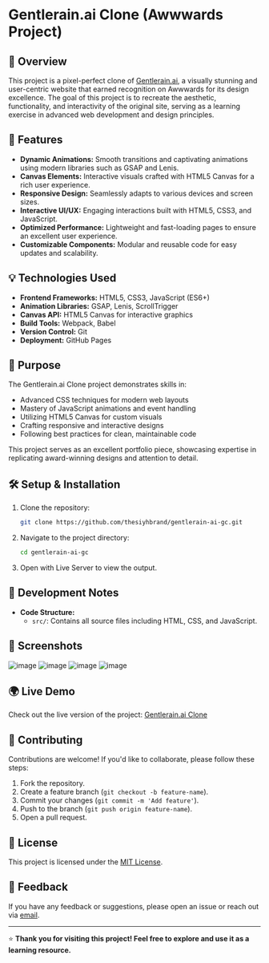 # Gentlerain.ai Clone (Awwwards Project)

## 🌟 Overview

This project is a pixel-perfect clone of [Gentlerain.ai](https://gentlerain.ai), a visually stunning and user-centric website that earned recognition on Awwwards for its design excellence. The goal of this project is to recreate the aesthetic, functionality, and interactivity of the original site, serving as a learning exercise in advanced web development and design principles.


## 🚀 Features

- **Dynamic Animations:** Smooth transitions and captivating animations using modern libraries such as GSAP and Lenis.
- **Canvas Elements:** Interactive visuals crafted with HTML5 Canvas for a rich user experience.
- **Responsive Design:** Seamlessly adapts to various devices and screen sizes.
- **Interactive UI/UX:** Engaging interactions built with HTML5, CSS3, and JavaScript.
- **Optimized Performance:** Lightweight and fast-loading pages to ensure an excellent user experience.
- **Customizable Components:** Modular and reusable code for easy updates and scalability.

## 💡 Technologies Used

- **Frontend Frameworks:** HTML5, CSS3, JavaScript (ES6+)
- **Animation Libraries:** GSAP, Lenis, ScrollTrigger
- **Canvas API:** HTML5 Canvas for interactive graphics
- **Build Tools:** Webpack, Babel
- **Version Control:** Git
- **Deployment:** GitHub Pages

## 🎯 Purpose

The Gentlerain.ai Clone project demonstrates skills in:

- Advanced CSS techniques for modern web layouts
- Mastery of JavaScript animations and event handling
- Utilizing HTML5 Canvas for custom visuals
- Crafting responsive and interactive designs
- Following best practices for clean, maintainable code

This project serves as an excellent portfolio piece, showcasing expertise in replicating award-winning designs and attention to detail.

## 🛠️ Setup & Installation

1. Clone the repository:
   ```bash
   git clone https://github.com/thesiyhbrand/gentlerain-ai-gc.git
   ```
2. Navigate to the project directory:
   ```bash
   cd gentlerain-ai-gc
   ```
3. Open with Live Server to view the output.

## 🔧 Development Notes

- **Code Structure:**
  - `src/`: Contains all source files including HTML, CSS, and JavaScript.

## 🎨 Screenshots

![image](https://github.com/user-attachments/assets/3df000dc-27ed-4644-a569-2928aa11b702)
![image](https://github.com/user-attachments/assets/ece3fb9e-84fb-4d85-a3b6-08e3651bd973)
![image](https://github.com/user-attachments/assets/a4265087-4218-4c00-a6ce-4004839d9452)
![image](https://github.com/user-attachments/assets/06725677-a57b-4d71-ba6b-2361399e81e3)


## 🌍 Live Demo

Check out the live version of the project: [Gentlerain.ai Clone](https://thesiyhbrand.github.io/gentlerain-ai-gc/)

## 🤝 Contributing

Contributions are welcome! If you'd like to collaborate, please follow these steps:

1. Fork the repository.
2. Create a feature branch (`git checkout -b feature-name`).
3. Commit your changes (`git commit -m 'Add feature'`).
4. Push to the branch (`git push origin feature-name`).
5. Open a pull request.

## 📝 License

This project is licensed under the [MIT License](LICENSE).

## 💬 Feedback

If you have any feedback or suggestions, please open an issue or reach out via [email](shivamganesh2002@gmail.com).

---

⭐ **Thank you for visiting this project! Feel free to explore and use it as a learning resource.**
